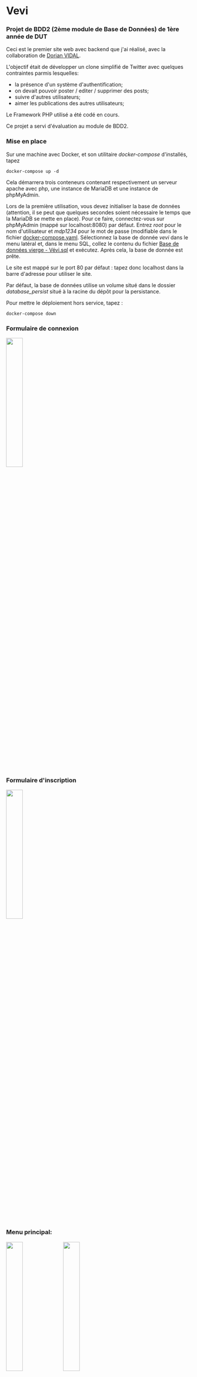 # Vevi
### Projet de BDD2 (2ème module de Base de Données) de 1ère année de DUT

Ceci est le premier site web avec backend que j'ai réalisé, avec la collaboration de [Dorian VIDAL](https://github.com/DorianVidal).

L'objectif était de développer un clone simplifié de Twitter avec quelques contraintes parmis lesquelles:
- la présence d'un système d'authentification;
- on devait pouvoir poster / editer / supprimer des posts;
- suivre d'autres utilisateurs;
- aimer les publications des autres utilisateurs;

Le Framework PHP utilisé a été codé en cours.

Ce projet a servi d'évaluation au module de BDD2.


### Mise en place
Sur une machine avec Docker, et son utilitaire *docker-compose* d'installés, tapez 
```
docker-compose up -d
```

Cela démarrera trois conteneurs contenant respectivement un serveur apache avec php, une instance de MariaDB et une instance de phpMyAdmin.

Lors de la première utilisation, vous devez initialiser la base de données (attention, il se peut que quelques secondes soient nécessaire le temps que la MariaDB se mette en place).
Pour ce faire, connectez-vous sur phpMyAdmin (mappé sur localhost:8080) par défaut.
Entrez *root* pour le nom d'utilisateur et *mdp1234* pour le mot de passe 
(modifiable dans le fichier [docker-compose.yaml](https://github.com/corentin703/IUT-Vevi/blob/master/docker-compose.yaml).
Sélectionnez la base de donnée *vevi* dans le menu latéral et, dans le menu SQL, collez le contenu du fichier 
[Base de données vierge - Vévi.sql](https://github.com/corentin703/IUT-Vevi/blob/master/Base%20de%20donn%C3%A9es%20vierge%20-%20V%C3%A9vi.sql) et exécutez.
Après cela, la base de donnée est prête.

Le site est mappé sur le port 80 par défaut : tapez donc localhost dans la barre d'adresse pour utiliser le site.

Par défaut, la base de données utilise un volume situé dans le dossier *database_persist* situé à la racine du dépôt pour la persistance.


Pour mettre le déploiement hors service, tapez :
```
docker-compose down
```

### Formulaire de connexion
<div>
  <img src="https://raw.githubusercontent.com/corentin703/Vevi/master/ReadMe/Login.png" width=30%"/>
</div>

### Formulaire d'inscription                                                                                                             
<div>                                                                                                                      
  <img src="https://raw.githubusercontent.com/corentin703/Vevi/master/ReadMe/Register.png" width=30%"/>
</div>

### Menu principal: 
<div>
  <img src="https://raw.githubusercontent.com/corentin703/Vevi/master/ReadMe/Home.png" width=30%"/>
  <img src="https://raw.githubusercontent.com/corentin703/Vevi/master/ReadMe/AboutMe.png" width=30%"/>
</div>


### Projet fait par : 
- [Corentin VÉROT](https://github.com/corentin703)
- [Dorian VIDAL](https://github.com/DorianVidal)
